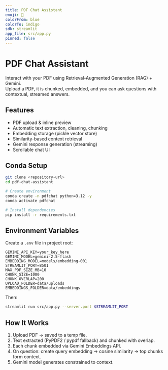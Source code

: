 ```yaml
---
title: PDF Chat Assistant
emoji: 📄
colorFrom: blue
colorTo: indigo
sdk: streamlit
app_file: src/app.py
pinned: false
---
```


# PDF Chat Assistant

Interact with your PDF using Retrieval-Augmented Generation (RAG) + Gemini.  
Upload a PDF, it is chunked, embedded, and you can ask questions with contextual, streamed answers.

## Features
- PDF upload & inline preview
- Automatic text extraction, cleaning, chunking
- Embedding storage (pickle vector store)
- Similarity-based context retrieval
- Gemini response generation (streaming)
- Scrollable chat UI


## Conda Setup

```bash
git clone <repository-url>
cd pdf-chat-assistant

# Create environment
conda create -n pdfchat python=3.12 -y
conda activate pdfchat

# Install dependencies
pip install -r requirements.txt
```

## Environment Variables

Create a `.env` file in project root:

```
GEMINI_API_KEY=your_key_here
GEMINI_MODEL=gemini-2.5-flash
EMBEDDING_MODEL=models/embedding-001
STREAMLIT_PORT=8501
MAX_PDF_SIZE_MB=10
CHUNK_SIZE=1000
CHUNK_OVERLAP=200
UPLOAD_FOLDER=data/uploads
EMBEDDINGS_FOLDER=data/embeddings
```

Then:

```bash
streamlit run src/app.py --server.port $STREAMLIT_PORT
```

## How It Works
1. Upload PDF → saved to a temp file.
2. Text extracted (PyPDF2 / pypdf fallback) and chunked with overlap.
3. Each chunk embedded via Gemini Embeddings API.
4. On question: create query embedding → cosine similarity → top chunks form context.
5. Gemini model generates constrained to context.
